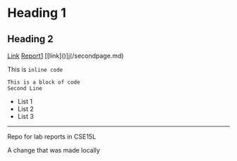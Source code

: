 # Heading 1
## Heading 2

[Link](/secondpage.md)
[Report1](https://jessalynwang.github.io/cse15l-lab-reports/lab-report-1-week-2.html)
[\[link\]\(\)]j(/secondpage.md)


This is `inline code`

```
This is a block of code
Second Line

```

- List 1
- List 2
- List 3

---

Repo for lab reports in CSE15L

A change that was made locally
